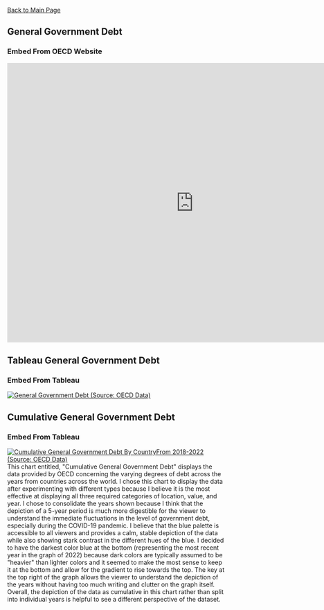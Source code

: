 [Back to Main Page](/README.md)

## General Government Debt
### Embed From OECD Website
<iframe src="https://data.oecd.org/chart/7eMa" width="860" height="645" style="border: 0" mozallowfullscreen="true" webkitallowfullscreen="true" allowfullscreen="true"><a href="https://data.oecd.org/chart/7eMa" target="_blank">OECD Chart: General government debt, Total, % of GDP, Annual, 2018</a></iframe>

## Tableau General Government Debt
### Embed From Tableau
<div class='tableauPlaceholder' id='viz1698970626839' style='position: relative'><noscript><a href='#'><img alt='General Government Debt (Source: OECD Data) ' src='https:&#47;&#47;public.tableau.com&#47;static&#47;images&#47;Ge&#47;Generalgovernmentdebt&#47;Sheet1&#47;1_rss.png' style='border: none' /></a></noscript><object class='tableauViz'  style='display:none;'><param name='host_url' value='https%3A%2F%2Fpublic.tableau.com%2F' /> <param name='embed_code_version' value='3' /> <param name='site_root' value='' /><param name='name' value='Generalgovernmentdebt&#47;Sheet1' /><param name='tabs' value='no' /><param name='toolbar' value='yes' /><param name='static_image' value='https:&#47;&#47;public.tableau.com&#47;static&#47;images&#47;Ge&#47;Generalgovernmentdebt&#47;Sheet1&#47;1.png' /> <param name='animate_transition' value='yes' /><param name='display_static_image' value='yes' /><param name='display_spinner' value='yes' /><param name='display_overlay' value='yes' /><param name='display_count' value='yes' /><param name='language' value='en-US' /><param name='filter' value='publish=yes' /></object></div>                
<script type='text/javascript'>                    
  var divElement = document.getElementById('viz1698970626839');                    
  var vizElement = divElement.getElementsByTagName('object')[0];                    
  vizElement.style.width='100%';vizElement.style.height=(divElement.offsetWidth*0.75)+'px';                    
  var scriptElement = document.createElement('script');                    
  scriptElement.src = 'https://public.tableau.com/javascripts/api/viz_v1.js';                    
  vizElement.parentNode.insertBefore(scriptElement, vizElement);                
</script>

## Cumulative General Government Debt
### Embed From Tableau
<div class='tableauPlaceholder' id='viz1698973322991' style='position: relative'><noscript><a href='#'><img alt='Cumulative General Government Debt By CountryFrom 2018-2022 (Source: OECD Data) ' src='https:&#47;&#47;public.tableau.com&#47;static&#47;images&#47;Cu&#47;CumulativeGeneralgovernmentdebt&#47;Sheet1&#47;1_rss.png' style='border: none' /></a></noscript><object class='tableauViz'  style='display:none;'><param name='host_url' value='https%3A%2F%2Fpublic.tableau.com%2F' /> <param name='embed_code_version' value='3' /> <param name='site_root' value='' /><param name='name' value='CumulativeGeneralgovernmentdebt&#47;Sheet1' /><param name='tabs' value='no' /><param name='toolbar' value='yes' /><param name='static_image' value='https:&#47;&#47;public.tableau.com&#47;static&#47;images&#47;Cu&#47;CumulativeGeneralgovernmentdebt&#47;Sheet1&#47;1.png' /> <param name='animate_transition' value='yes' /><param name='display_static_image' value='yes' /><param name='display_spinner' value='yes' /><param name='display_overlay' value='yes' /><param name='display_count' value='yes' /><param name='language' value='en-US' /><param name='filter' value='publish=yes' /></object></div>                
<script type='text/javascript'>                    
  var divElement = document.getElementById('viz1698973322991');                    
  var vizElement = divElement.getElementsByTagName('object')[0];                    
  vizElement.style.width='100%';vizElement.style.height=(divElement.offsetWidth*0.75)+'px';                    
  var scriptElement = document.createElement('script');                    
  scriptElement.src = 'https://public.tableau.com/javascripts/api/viz_v1.js';                    
  vizElement.parentNode.insertBefore(scriptElement, vizElement);                
</script>
This chart entitled, "Cumulative General Government Debt" displays the data provided by OECD concerning the varying degrees of debt across the years from countries across the world. I chose this chart to display the data after experimenting with different types because I believe it is the most effective at displaying all three required categories of location, value, and year. I chose to consolidate the years shown because I think that the depiction of a 5-year period is much more digestible for the viewer to understand the immediate fluctuations in the level of government debt, especially during the COVID-19 pandemic. I believe that the blue palette is accessible to all viewers and provides a calm, stable depiction of the data while also showing stark contrast in the different hues of the blue. I decided to have the darkest color blue at the bottom (representing the most recent year in the graph of 2022) because dark colors are typically assumed to be "heavier" than lighter colors and it seemed to make the most sense to keep it at the bottom and allow for the gradient to rise towards the top. The key at the top right of the graph allows the viewer to understand the depiction of the years without having too much writing and clutter on the graph itself. Overall, the depiction of the data as cumulative in this chart rather than split into individual years is helpful to see a different perspective of the dataset.

